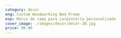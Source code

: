 ```yaml
---
category: decor
eng: Custom Woodworking Bed Frame
esp: Marco de cama para carpintería personalizado
cover_image: ./images/decor/decor-26.jpg
price: 00.00
---
```

 
